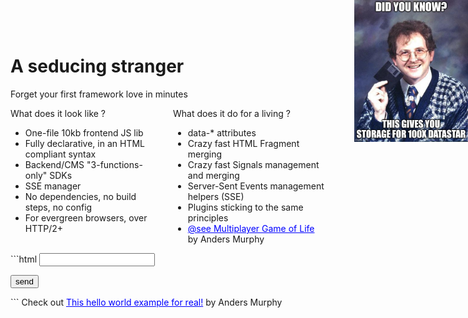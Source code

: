 
# A seducing stranger
Forget your first framework love in minutes

<img src="../assets/storage-datastar.png" style="position: absolute; top: 0; right: 0; width: 19vw;" />
<div style="display: flex; gap: 16px; align-items: flex-start; justify-content: space-between;">
    <div style="width: 50%; text-align: left;">
        What does it look like ?
        <ul>
        <li>One-file 10kb frontend JS lib</li>
        <li>Fully declarative, in an HTML compliant syntax</li>
        <li>Backend/CMS "3-functions-only" SDKs</li>
        <li>SSE manager</li>
        <li>No dependencies, no build steps, no config</li>
        <li>For evergreen browsers, over HTTP/2+</li>
        </ul>
    </div>
    <div style="width: 50%; text-align: left;">
        What does it do for a living ?
        <ul>
            <li>data-* attributes</li>
            <li>Crazy fast HTML Fragment merging</li>
            <li>Crazy fast Signals management and merging</li>
            <li>Server-Sent Events management helpers (SSE)</li>
            <li>Plugins sticking to the same principles</li>
            <li><a style="color: blue;" href="https://example.andersmurphy.com/" target="_blank">@see Multiplayer Game of Life</a> by Anders Murphy</li>
        </ul>
    </div>
</div>
<div style="text-align: left;">
```html
  <script type="module" src="path/to/datastar.js"></script>

  <input data-on-input="$msg = event.target.value" />
  <p data-text="$msg"></p>
  <button data-on-click="@post('/send-msg')">send</button>
  <p id="waiting-for-response"></p>
```
Check out <a style="color: blue;" href="http://localhost:667" target="_blank">This hello world example for real!</a> by Anders Murphy
</div>
